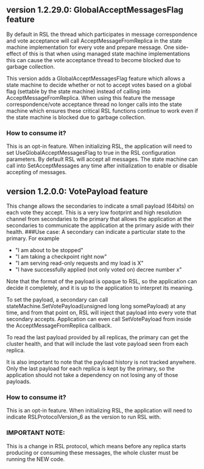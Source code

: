 ## version 1.2.29.0: GlobalAcceptMessagesFlag feature

By default in RSL the thread which participates in message correspondence and vote acceptance will call AcceptMessageFromReplica in the state machine implementation for every vote and prepare message. One side-effect of this is that when using managed state machine implementations this can cause the vote acceptance thread to become blocked due to garbage collection.

This version adds a GlobalAcceptMessagesFlag feature which allows a state machine to decide whether or not to accept votes based on a global flag (settable by the state machine) instead of calling into AcceptMessageFromReplica. When using this feature the message correspondence/vote acceptance
thread no longer calls into the state machine which ensures these critical RSL functions continue to work even if the state machine is blocked due to garbage collection.

### How to consume it?

This is an opt-in feature. When initializing RSL, the application will need to set UseGlobalAcceptMessagesFlag to true in the RSL configuration parameters. By default RSL will accept all messages. The state machine can call into SetAcceptMessages any time after initialization to enable or disable accepting of messages.

## version 1.2.0.0: VotePayload feature

This change allows the secondaries to indicate a small payload (64bits) on each vote they accept. This is a very low footprint and high resolution channel from secondaries to the primary that allows the application at the secondaries to communicate the application at the primary aside with their health.
###Use case: 
A secondary can indicate a particular state to the primary. For example 
- "I am about to be stopped"
- "I am taking a checkpoint right now"
- "I am serving read-only requests and my load is X"
- "I have successfully applied (not only voted on) decree number x"

Note that the format of the payload is opaque to RSL, so the application can decide it completely, and it is up to the application to interpret its meaning.

To set the payload, a secondary can call stateMachine.SetVotePayload(unsigned long long somePayload) at any time, and from that point on, RSL will inject that payload into every vote that secondary accepts. Application can even call SetVotePayload from inside the AcceptMessageFromReplica callback.

To read the last payload provided by all replicas, the primary can get the cluster health, and that will include the last vote payload seen from each replica.

It is also important to note that the payload history is not tracked anywhere. Only the last payload for each replica is kept by the primary, so the application should not take a dependency on not losing any of those payloads. 

### How to consume it?

This is an opt-in feature. When initializing RSL, the application will need to indicate RSLProtocolVersion_6 as the version to run RSL with.

### IMPORTANT NOTE:
This is a change in RSL protocol, which means before any replica starts producing or consuming these messages, the whole cluster must be running the NEW code.

